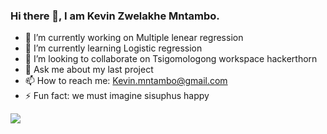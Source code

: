 ### Hi there 👋, I am Kevin Zwelakhe Mntambo.

<!--
**Bubbablack/Bubbablack** is a ✨ _special_ ✨ repository because its `README.md` (this file) appears on your GitHub profile.

Here are some ideas to get you started:
-->

- 🔭 I’m currently working on Multiple lenear regression
- 🌱 I’m currently learning Logistic regression
- 👯 I’m looking to collaborate on Tsigomologong workspace hackerthorn
- 💬 Ask me about my last project
- 📫 How to reach me: Kevin.mntambo@gmail.com
- ⚡ Fun fact: we must imagine sisuphus happy

<img src ='https://github-readme-stats.vercel.app/api?username=Bubbablack&&show_icons=true&title_color=ffffff&icon_color=4da3fb&text_color=ffffff&bg_color=0d1117&hide_border=True' >
